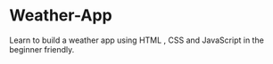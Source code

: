 # Weather-App
Learn to build a weather app using HTML , CSS and JavaScript in the beginner friendly.
